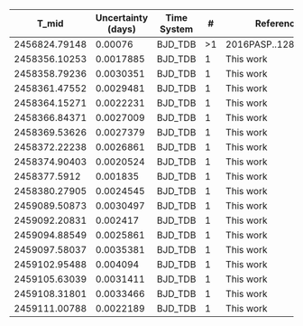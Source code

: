 |T_mid        |Uncertainty (days)|Time System|#  |Reference           |
|-------------|------------------|-----------|---|--------------------|
|2456824.79148|0.00076           |BJD_TDB    |>1 |2016PASP..128g4401C |
|2458356.10253|0.0017885         |BJD_TDB    |1  |This work           |
|2458358.79236|0.0030351         |BJD_TDB    |1  |This work           |
|2458361.47552|0.0029481         |BJD_TDB    |1  |This work           |
|2458364.15271|0.0022231         |BJD_TDB    |1  |This work           |
|2458366.84371|0.0027009         |BJD_TDB    |1  |This work           |
|2458369.53626|0.0027379         |BJD_TDB    |1  |This work           |
|2458372.22238|0.0026861         |BJD_TDB    |1  |This work           |
|2458374.90403|0.0020524         |BJD_TDB    |1  |This work           |
|2458377.5912 |0.001835          |BJD_TDB    |1  |This work           |
|2458380.27905|0.0024545         |BJD_TDB    |1  |This work           |
|2459089.50873|0.0030497         |BJD_TDB    |1  |This work           |
|2459092.20831|0.002417          |BJD_TDB    |1  |This work           |
|2459094.88549|0.0025861         |BJD_TDB    |1  |This work           |
|2459097.58037|0.0035381         |BJD_TDB    |1  |This work           |
|2459102.95488|0.004094          |BJD_TDB    |1  |This work           |
|2459105.63039|0.0031411         |BJD_TDB    |1  |This work           |
|2459108.31801|0.0033466         |BJD_TDB    |1  |This work           |
|2459111.00788|0.0022189         |BJD_TDB    |1  |This work           |
